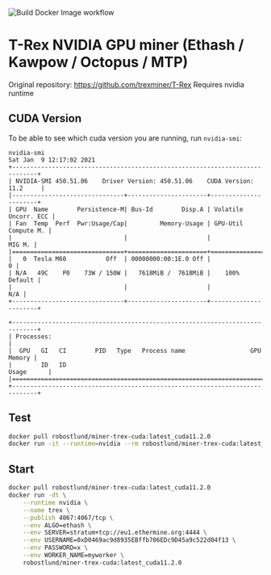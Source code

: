 ![Build Docker Image workflow](https://github.com/robinostlund/docker-miner-trex/actions/workflows/docker-build.yml/badge.svg)

# T-Rex NVIDIA GPU miner (Ethash / Kawpow / Octopus / MTP)
Original repository: https://github.com/trexminer/T-Rex
Requires nvidia runtime

## CUDA Version
To be able to see which cuda version you are running, run `nvidia-smi`:

```
nvidia-smi
Sat Jan  9 12:17:02 2021       
+-----------------------------------------------------------------------------+
| NVIDIA-SMI 450.51.06    Driver Version: 450.51.06    CUDA Version: 11.2     |
|-------------------------------+----------------------+----------------------+
| GPU  Name        Persistence-M| Bus-Id        Disp.A | Volatile Uncorr. ECC |
| Fan  Temp  Perf  Pwr:Usage/Cap|         Memory-Usage | GPU-Util  Compute M. |
|                               |                      |               MIG M. |
|===============================+======================+======================|
|   0  Tesla M60           Off  | 00000000:00:1E.0 Off |                    0 |
| N/A   49C    P0    73W / 150W |   7618MiB /  7618MiB |    100%      Default |
|                               |                      |                  N/A |
+-------------------------------+----------------------+----------------------+
                                                                               
+-----------------------------------------------------------------------------+
| Processes:                                                                  |
|  GPU   GI   CI        PID   Type   Process name                  GPU Memory |
|        ID   ID                                                   Usage      |
|=============================================================================|
+-----------------------------------------------------------------------------+
```

## Test
```sh
docker pull robostlund/miner-trex-cuda:latest_cuda11.2.0
docker run -it --runtime=nvidia --rm robostlund/miner-trex-cuda:latest_cuda11.2.0 t-rex --help
```

## Start
```sh
docker pull robostlund/miner-trex-cuda:latest_cuda11.2.0
docker run -dt \
    --runtime nvidia \
    --name trex \
    --publish 4067:4067/tcp \
    --env ALGO=ethash \
    --env SERVER=stratum+tcp://eu1.ethermine.org:4444 \
    --env USERNAME=0xD0469ac9d8935EBffb706EDc9D45a9c522d04f13 \
    --env PASSWORD=x \
    --env WORKER_NAME=myworker \
    robostlund/miner-trex-cuda:latest_cuda11.2.0
```
